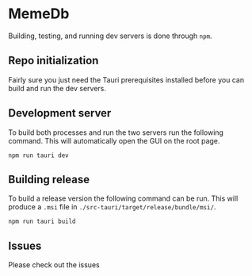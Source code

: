 # MemeDb
Building, testing, and running dev servers is done through `npm`.

## Repo initialization
Fairly sure you just need the Tauri prerequisites installed before you can build and run the dev servers.

## Development server

To build both processes and run the two servers run the following command. This will automatically open the GUI on the root page. 
```
npm run tauri dev
```

## Building release

To build a release version the following command can be run. This will produce a `.msi` file in `./src-tauri/target/release/bundle/msi/`.
```
npm run tauri build
```

## Issues

Please check out the issues 